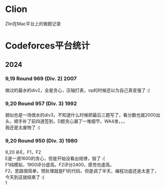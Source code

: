 # Clion
Zlin在Mac平台上的做题记录

# Codeforces平台统计
## 2024
### 9,19 Round 969 (Div. 2)  2007  
做过的最水的div2，全是贪心，压轴打表，vp的时候还以为自己真变强了 :(  
  
### 9,20 Round 957 (Div. 3)  1992  
貌似也是一场很水的div3，不知道什么时候把最后三题写了，看分数也就2000出头，顺手补了前四道签到，D题贪心漏了一堆细节，WA4发，，，  
我还是太废物了 :(  
  
### 9,20 Round 950 (Div. 3)  1980  
9,20 补E，F1，F2  
E是一道1600的贪心，但是开始没看出规律，毁了 :(  
F1纯模拟，1900评分虚高。F2评分2400，感觉也虚高。  
F2，思路很简单，预处理就是F1的代码，但是调了半天，编程功底还是太差了，今天到这就结束了 :(  
1
